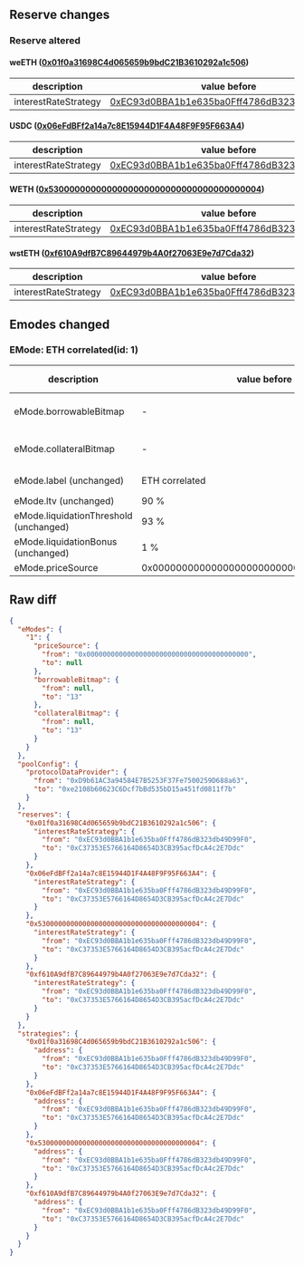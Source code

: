 ## Reserve changes

### Reserve altered

#### weETH ([0x01f0a31698C4d065659b9bdC21B3610292a1c506](https://scrollscan.com/address/0x01f0a31698C4d065659b9bdC21B3610292a1c506))

| description | value before | value after |
| --- | --- | --- |
| interestRateStrategy | [0xEC93d0BBA1b1e635ba0Fff4786dB323db49D99F0](https://scrollscan.com/address/0xEC93d0BBA1b1e635ba0Fff4786dB323db49D99F0) | [0xC37353E5766164D8654D3CB395acfDcA4c2E7Ddc](https://scrollscan.com/address/0xC37353E5766164D8654D3CB395acfDcA4c2E7Ddc) |


#### USDC ([0x06eFdBFf2a14a7c8E15944D1F4A48F9F95F663A4](https://scrollscan.com/address/0x06eFdBFf2a14a7c8E15944D1F4A48F9F95F663A4))

| description | value before | value after |
| --- | --- | --- |
| interestRateStrategy | [0xEC93d0BBA1b1e635ba0Fff4786dB323db49D99F0](https://scrollscan.com/address/0xEC93d0BBA1b1e635ba0Fff4786dB323db49D99F0) | [0xC37353E5766164D8654D3CB395acfDcA4c2E7Ddc](https://scrollscan.com/address/0xC37353E5766164D8654D3CB395acfDcA4c2E7Ddc) |


#### WETH ([0x5300000000000000000000000000000000000004](https://scrollscan.com/address/0x5300000000000000000000000000000000000004))

| description | value before | value after |
| --- | --- | --- |
| interestRateStrategy | [0xEC93d0BBA1b1e635ba0Fff4786dB323db49D99F0](https://scrollscan.com/address/0xEC93d0BBA1b1e635ba0Fff4786dB323db49D99F0) | [0xC37353E5766164D8654D3CB395acfDcA4c2E7Ddc](https://scrollscan.com/address/0xC37353E5766164D8654D3CB395acfDcA4c2E7Ddc) |


#### wstETH ([0xf610A9dfB7C89644979b4A0f27063E9e7d7Cda32](https://scrollscan.com/address/0xf610A9dfB7C89644979b4A0f27063E9e7d7Cda32))

| description | value before | value after |
| --- | --- | --- |
| interestRateStrategy | [0xEC93d0BBA1b1e635ba0Fff4786dB323db49D99F0](https://scrollscan.com/address/0xEC93d0BBA1b1e635ba0Fff4786dB323db49D99F0) | [0xC37353E5766164D8654D3CB395acfDcA4c2E7Ddc](https://scrollscan.com/address/0xC37353E5766164D8654D3CB395acfDcA4c2E7Ddc) |


## Emodes changed

### EMode: ETH correlated(id: 1)

| description | value before | value after |
| --- | --- | --- |
| eMode.borrowableBitmap | - | WETH, wstETH, weETH |
| eMode.collateralBitmap | - | WETH, wstETH, weETH |
| eMode.label (unchanged) | ETH correlated | ETH correlated |
| eMode.ltv (unchanged) | 90 % | 90 % |
| eMode.liquidationThreshold (unchanged) | 93 % | 93 % |
| eMode.liquidationBonus (unchanged) | 1 % | 1 % |
| eMode.priceSource | 0x0000000000000000000000000000000000000000 | - |


## Raw diff

```json
{
  "eModes": {
    "1": {
      "priceSource": {
        "from": "0x0000000000000000000000000000000000000000",
        "to": null
      },
      "borrowableBitmap": {
        "from": null,
        "to": "13"
      },
      "collateralBitmap": {
        "from": null,
        "to": "13"
      }
    }
  },
  "poolConfig": {
    "protocolDataProvider": {
      "from": "0xD9b61AC3a94584E7B5253F37Fe7500259D688a63",
      "to": "0xe2108b60623C6Dcf7bBd535bD15a451fd0811f7b"
    }
  },
  "reserves": {
    "0x01f0a31698C4d065659b9bdC21B3610292a1c506": {
      "interestRateStrategy": {
        "from": "0xEC93d0BBA1b1e635ba0Fff4786dB323db49D99F0",
        "to": "0xC37353E5766164D8654D3CB395acfDcA4c2E7Ddc"
      }
    },
    "0x06eFdBFf2a14a7c8E15944D1F4A48F9F95F663A4": {
      "interestRateStrategy": {
        "from": "0xEC93d0BBA1b1e635ba0Fff4786dB323db49D99F0",
        "to": "0xC37353E5766164D8654D3CB395acfDcA4c2E7Ddc"
      }
    },
    "0x5300000000000000000000000000000000000004": {
      "interestRateStrategy": {
        "from": "0xEC93d0BBA1b1e635ba0Fff4786dB323db49D99F0",
        "to": "0xC37353E5766164D8654D3CB395acfDcA4c2E7Ddc"
      }
    },
    "0xf610A9dfB7C89644979b4A0f27063E9e7d7Cda32": {
      "interestRateStrategy": {
        "from": "0xEC93d0BBA1b1e635ba0Fff4786dB323db49D99F0",
        "to": "0xC37353E5766164D8654D3CB395acfDcA4c2E7Ddc"
      }
    }
  },
  "strategies": {
    "0x01f0a31698C4d065659b9bdC21B3610292a1c506": {
      "address": {
        "from": "0xEC93d0BBA1b1e635ba0Fff4786dB323db49D99F0",
        "to": "0xC37353E5766164D8654D3CB395acfDcA4c2E7Ddc"
      }
    },
    "0x06eFdBFf2a14a7c8E15944D1F4A48F9F95F663A4": {
      "address": {
        "from": "0xEC93d0BBA1b1e635ba0Fff4786dB323db49D99F0",
        "to": "0xC37353E5766164D8654D3CB395acfDcA4c2E7Ddc"
      }
    },
    "0x5300000000000000000000000000000000000004": {
      "address": {
        "from": "0xEC93d0BBA1b1e635ba0Fff4786dB323db49D99F0",
        "to": "0xC37353E5766164D8654D3CB395acfDcA4c2E7Ddc"
      }
    },
    "0xf610A9dfB7C89644979b4A0f27063E9e7d7Cda32": {
      "address": {
        "from": "0xEC93d0BBA1b1e635ba0Fff4786dB323db49D99F0",
        "to": "0xC37353E5766164D8654D3CB395acfDcA4c2E7Ddc"
      }
    }
  }
}
```